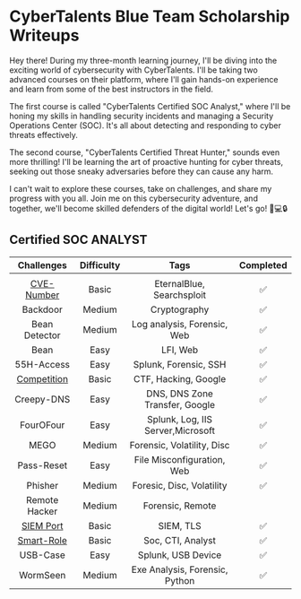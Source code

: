 # CyberTalents Blue Team Scholarship Writeups

Hey there! During my three-month learning journey, I'll be diving into the exciting world of cybersecurity with CyberTalents. I'll be taking two advanced courses on their platform, where I'll gain hands-on experience and learn from some of the best instructors in the field.

The first course is called "CyberTalents Certified SOC Analyst," where I'll be honing my skills in handling security incidents and managing a Security Operations Center (SOC). It's all about detecting and responding to cyber threats effectively.

The second course, "CyberTalents Certified Threat Hunter," sounds even more thrilling! I'll be learning the art of proactive hunting for cyber threats, seeking out those sneaky adversaries before they can cause any harm.

I can't wait to explore these courses, take on challenges, and share my progress with you all. Join me on this cybersecurity adventure, and together, we'll become skilled defenders of the digital world! Let's go! 🚀💻🔒




## Certified SOC ANALYST

| Challenges | Difficulty |                                                Tags                                                | Completed |
|:-------------:|:----------:|:--------------------------------------------------------------------------------------------------:|:---------:|
|               |            |                                                                                                    |           |
|     [CVE-Number](./Soc-analyst/CVE-Number/Readme.md)      |    Basic    |                                       EternalBlue, Searchsploit                                       | :white_check_mark: |
|   Backdoor   |   Medium   |                                            Cryptography                                            |        :white_check_mark:   |
|    Bean Detector    |    Medium    |                                 Log analysis, Forensic, Web                               | :white_check_mark: |
|     Bean    |    Easy    |                                     LFI, Web                                     | :white_check_mark: |
|    55H-Access    |    Easy    |                              Splunk, Forensic, SSH                             |  :white_check_mark:|
|      [Competition](./Soc-analyst/Competition/Readme.md)     |    Basic    |                                 CTF, Hacking, Google                                  | :white_check_mark: |
|     Creepy-DNS    |   Easy   |                               DNS, DNS Zone Transfer, Google                              |      :white_check_mark:     |
|    FourOFour    |   Easy   |                                   Splunk,  Log, IIS Server,Microsoft                                   |      :white_check_mark:     |
|     MEGO     |    Medium    |                                       Forensic, Volatility, Disc                                      | :white_check_mark: |
|   Pass-Reset  |   Easy   |                                     File Misconfiguration, Web                                     |       :white_check_mark:    |
|    Phisher    |    Medium    |                                     Foresic, Disc, Volatility                                     |        :white_check_mark:   |
|      Remote Hacker     |   Medium   |                           Forensic, Remote                          |           |
|   [SIEM Port](./Soc-analyst/SIEM-Port/Readme.md)   |    Basic    |                                        SIEM, TLS                                       | :white_check_mark: |
|     [Smart-Role](./Soc-analyst/Smart-Role/Readme.md)    |   Basic   |                                 Soc, CTI, Analyst                                 |         :white_check_mark:  |
|     USB-Case    |    Easy    |                                   Splunk, USB Device                                   | :white_check_mark:          |
|  WormSeen |   Medium   |                                     Exe Analysis, Forensic, Python                                    |       :white_check_mark:    |
